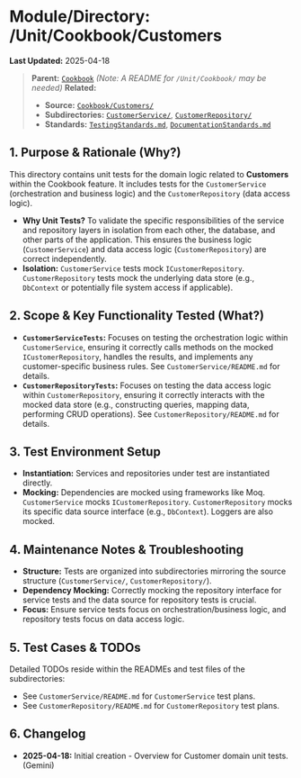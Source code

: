 # Module/Directory: /Unit/Cookbook/Customers

**Last Updated:** 2025-04-18

> **Parent:** [`Cookbook`](../README.md)
> *(Note: A README for `/Unit/Cookbook/` may be needed)*
> **Related:**
> * **Source:** [`Cookbook/Customers/`](../../../../api-server/Cookbook/Customers/)
> * **Subdirectories:** [`CustomerService/`](CustomerService/README.md), [`CustomerRepository/`](CustomerRepository/README.md)
> * **Standards:** [`TestingStandards.md`](../../../../Zarichney.Standards/Standards/TestingStandards.md), [`DocumentationStandards.md`](../../../../Zarichney.Standards/Development/DocumentationStandards.md)

## 1. Purpose & Rationale (Why?)

This directory contains unit tests for the domain logic related to **Customers** within the Cookbook feature. It includes tests for the `CustomerService` (orchestration and business logic) and the `CustomerRepository` (data access logic).

* **Why Unit Tests?** To validate the specific responsibilities of the service and repository layers in isolation from each other, the database, and other parts of the application. This ensures the business logic (`CustomerService`) and data access logic (`CustomerRepository`) are correct independently.
* **Isolation:** `CustomerService` tests mock `ICustomerRepository`. `CustomerRepository` tests mock the underlying data store (e.g., `DbContext` or potentially file system access if applicable).

## 2. Scope & Key Functionality Tested (What?)

* **`CustomerServiceTests`:** Focuses on testing the orchestration logic within `CustomerService`, ensuring it correctly calls methods on the mocked `ICustomerRepository`, handles the results, and implements any customer-specific business rules. See `CustomerService/README.md` for details.
* **`CustomerRepositoryTests`:** Focuses on testing the data access logic within `CustomerRepository`, ensuring it correctly interacts with the mocked data store (e.g., constructing queries, mapping data, performing CRUD operations). See `CustomerRepository/README.md` for details.

## 3. Test Environment Setup

* **Instantiation:** Services and repositories under test are instantiated directly.
* **Mocking:** Dependencies are mocked using frameworks like Moq. `CustomerService` mocks `ICustomerRepository`. `CustomerRepository` mocks its specific data source interface (e.g., `DbContext`). Loggers are also mocked.

## 4. Maintenance Notes & Troubleshooting

* **Structure:** Tests are organized into subdirectories mirroring the source structure (`CustomerService/`, `CustomerRepository/`).
* **Dependency Mocking:** Correctly mocking the repository interface for service tests and the data source for repository tests is crucial.
* **Focus:** Ensure service tests focus on orchestration/business logic, and repository tests focus on data access logic.

## 5. Test Cases & TODOs

Detailed TODOs reside within the READMEs and test files of the subdirectories:

* See `CustomerService/README.md` for `CustomerService` test plans.
* See `CustomerRepository/README.md` for `CustomerRepository` test plans.

## 6. Changelog

* **2025-04-18:** Initial creation - Overview for Customer domain unit tests. (Gemini)

